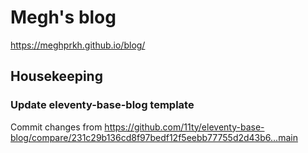 # Megh's blog

https://meghprkh.github.io/blog/

## Housekeeping

### Update eleventy-base-blog template

Commit changes from https://github.com/11ty/eleventy-base-blog/compare/231c29b136cd8f97bedf12f5eebb77755d2d43b6...main
